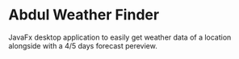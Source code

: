 # Abdul Weather Finder
JavaFx desktop application to easily get weather data of a location alongside with a 4/5 days forecast pereview.
